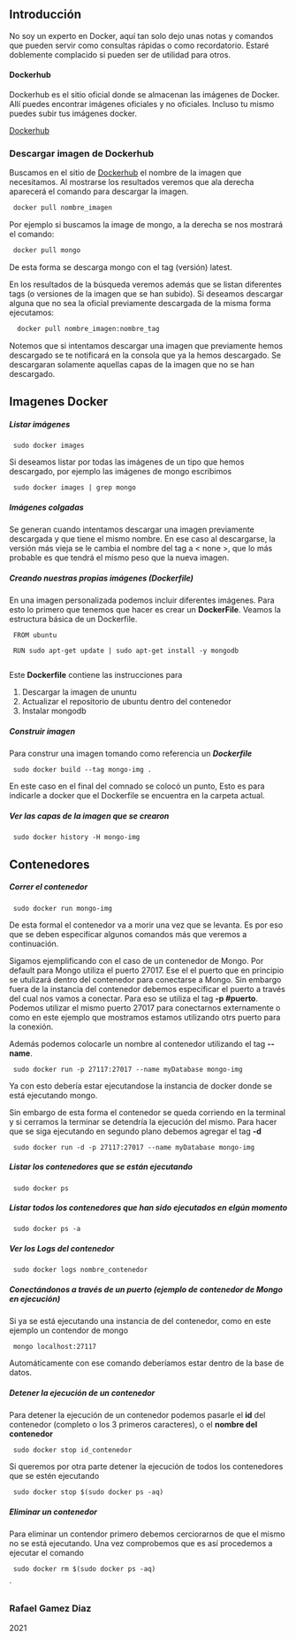 ## Introducción 

No soy un experto en Docker, aquí tan solo dejo unas notas y comandos que pueden servir como consultas rápidas o como recordatorio. Estaré doblemente complacido si pueden ser de utilidad para otros.




#### Dockerhub

Dockerhub es el sitio oficial donde se almacenan las imágenes de Docker. Allí puedes encontrar imágenes oficiales y no oficiales. Incluso tu mismo puedes subir tus imágenes docker.

[Dockerhub](https://hub.docker.com/)




### Descargar imagen de Dockerhub

Buscamos en el sitio de [Dockerhub](https://hub.docker.com/) el nombre de la imagen que necesitamos. Al mostrarse los resultados veremos que ala derecha aparecerá el comando para descargar la imagen. 

```markdown
 docker pull nombre_imagen
```

Por ejemplo si buscamos la image de mongo, a la derecha se nos mostrará el comando:

```markdown
 docker pull mongo
```

De esta forma se descarga mongo con el tag (versión) latest.

En los resultados de la búsqueda veremos además que se listan diferentes tags (o versiones de la imagen que se han subido). Si deseamos descargar alguna que no sea la oficial previamente descargada de la misma forma ejecutamos:

```markdown
  docker pull nombre_imagen:nombre_tag
```

Notemos que si intentamos descargar una imagen que previamente hemos descargado se te notificará en la consola que ya la hemos descargado. Se descargaran solamente aquellas capas de la imagen que no se han descargado.




## Imagenes Docker

##### Listar imágenes

```
 sudo docker images
```

Si deseamos listar por todas las imágenes de un tipo que hemos descargado, por ejemplo las imágenes de mongo escribimos


```
 sudo docker images | grep mongo
```




##### Imágenes colgadas

Se generan cuando intentamos descargar una imagen previamente descargada y que tiene el mismo nombre. En ese caso al descargarse, la versión más vieja se le cambia el nombre del tag a \< none \>, que lo más probable es que tendrá el mismo peso que la nueva imagen.




##### Creando nuestras propias imágenes (Dockerfile)

En una imagen personalizada podemos incluir diferentes imágenes. Para esto lo primero que tenemos que hacer es crear un **DockerFile**. Veamos la estructura básica de un Dockerfile.

```
 FROM ubuntu
 
 RUN sudo apt-get update | sudo apt-get install -y mongodb
 
```

Este **Dockerfile** contiene las instrucciones para 

 1. Descargar la imagen de ununtu
 2. Actualizar el repositorio de ubuntu dentro del contenedor
 3. Instalar mongodb




##### Construir imagen

Para construr una imagen tomando como referencia un ***Dockerfile***

```
 sudo docker build --tag mongo-img .
```

En este caso en el final del comnado se colocó un punto, Esto es para indicarle a docker que el Dockerfile se encuentra en la carpeta actual.




##### Ver las capas de la imagen que se crearon 

```
 sudo docker history -H mongo-img
```




## Contenedores

##### Correr el contenedor 

``` 
 sudo docker run mongo-img
```  
De esta formal el contenedor va a morir una vez que se levanta. Es por eso que se deben especificar algunos comandos más que veremos a continuación.

Sigamos ejemplificando con el caso de un contenedor de Mongo. Por default para Mongo utiliza el puerto 27017. Ese el el puerto que en principio se utulizará dentro del contenedor para conectarse a Mongo. Sin embargo fuera de la instancia del contenedor debemos especificar el puerto a través del cual nos vamos a conectar. Para eso se utiliza el tag **-p #puerto**. Podemos utilizar el mismo puerto 27017 para conectarnos externamente o como en este ejemplo que mostramos estamos utilizando otrs puerto para la conexión.

Además podemos colocarle un nombre al contenedor utilizando el tag **--name**.
```
 sudo docker run -p 27117:27017 --name myDatabase mongo-img
```

Ya con esto debería estar ejecutandose la instancia de docker donde se está ejecutando mongo.

Sin embargo de esta forma el contenedor se queda corriendo en la terminal y si cerramos la terminar se detendría la ejecución del mismo. Para hacer que se siga ejecutando en segundo plano debemos agregar el tag **-d** 

```
 sudo docker run -d -p 27117:27017 --name myDatabase mongo-img
```




##### Listar los contenedores que se están ejecutando

```
 sudo docker ps
```




##### Listar todos los contenedores que han sido ejecutados en elgún momento

```
 sudo docker ps -a
```




##### Ver los Logs del contenedor

```
 sudo docker logs nombre_contenedor
```




##### Conectándonos a través de un puerto (ejemplo de contenedor de Mongo en ejecución)

Si ya se está ejecutando una instancia de del contenedor, como en este ejemplo un contendor de mongo

```
 mongo localhost:27117
```

Automáticamente con ese comando deberíamos estar dentro de la base de datos.




##### Detener la ejecución de un contenedor

Para detener la ejecución de un contenedor podemos pasarle el __id__ del contenedor (completo o los 3 primeros caracteres), o el __nombre del contenedor__

``` 
 sudo docker stop id_contenedor
```

Si queremos por otra parte detener la ejecución de todos los contenedores que se estén ejecutando

```
 sudo docker stop $(sudo docker ps -aq)
```




##### Eliminar un contenedor

Para eliminar un contendor primero debemos cerciorarnos de que el mismo no se está ejecutando. Una vez comprobemos que es así procedemos a ejecutar el comando

```
 sudo docker rm $(sudo docker ps -aq)
```










`

### Rafael Gamez Diaz
2021
